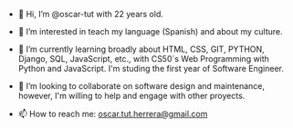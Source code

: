 - 👋 Hi, I’m @oscar-tut with 22 years old.
- 👀 I’m interested in teach my language (Spanish) and about my culture.
- 🌱 I’m currently learning broadly about HTML, CSS, GIT, PYTHON, Django, SQL, JavaScript, etc., with CS50´s Web Programming with Python and JavaScript. I'm studing the first year of Software Engineer.
- 💞️ I’m looking to collaborate on software design and maintenance, however, I'm willing to help and engage with other proyects.
  
- 📫 How to reach me: oscar.tut.herrera@gmail.com

<!---
oscar-tut/oscar-tut is a ✨ special ✨ repository because its `README.md` (this file) appears on your GitHub profile.
You can click the Preview link to take a look at your changes.
--->
